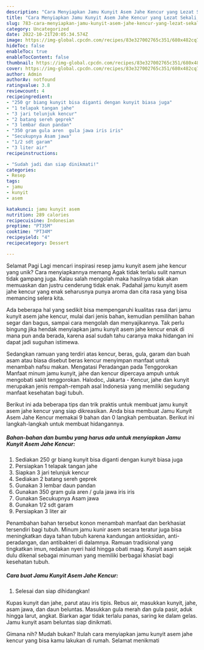 ```yaml
---
description: "Cara Menyiapkan Jamu Kunyit Asem Jahe Kencur yang Lezat Sekali, Lezat"
title: "Cara Menyiapkan Jamu Kunyit Asem Jahe Kencur yang Lezat Sekali, Lezat"
slug: 783-cara-menyiapkan-jamu-kunyit-asem-jahe-kencur-yang-lezat-sekali-lezat
category: Uncategorized
date: 2022-10-21T20:05:34.574Z
image: https://img-global.cpcdn.com/recipes/83e327002765c351/680x482cq70/jamu-kunyit-asem-jahe-kencur-foto-resep-utama.jpg
hideToc: false
enableToc: true
enableTocContent: false
thumbnail: https://img-global.cpcdn.com/recipes/83e327002765c351/680x482cq70/jamu-kunyit-asem-jahe-kencur-foto-resep-utama.jpg
cover: https://img-global.cpcdn.com/recipes/83e327002765c351/680x482cq70/jamu-kunyit-asem-jahe-kencur-foto-resep-utama.jpg
author: Admin
authorAv: notfound
ratingvalue: 3.8
reviewcount: 4
recipeingredient:
- "250 gr biang kunyit bisa diganti dengan kunyit biasa juga"
- "1 telapak tangan jahe"
- "3 jari telunjuk kencur"
- "2 batang sereh geprek"
- "3 lembar daun pandan"
- "350 gram gula aren  gula jawa iris iris"
- "Secukupnya Asam jawa"
- "1/2 sdt garam"
- "3 liter air"
recipeinstructions:

- "Sudah jadi dan siap dinikmati!"
categories:
- Resep
tags:
- jamu
- kunyit
- asem

katakunci: jamu kunyit asem 
nutrition: 289 calories
recipecuisine: Indonesian
preptime: "PT35M"
cooktime: "PT34M"
recipeyield: "4"
recipecategory: Dessert

---
```



Selamat Pagi Lagi mencari inspirasi resep jamu kunyit asem jahe kencur yang unik? Cara menyiapkannya memang Agak tidak terlalu sulit namun tidak gampang juga. Kalau salah mengolah maka hasilnya tidak akan memuaskan dan justru cenderung tidak enak. Padahal jamu kunyit asem jahe kencur yang enak seharusnya punya aroma dan cita rasa yang bisa memancing selera kita.


Ada beberapa hal yang sedikit bisa mempengaruhi kualitas rasa dari jamu kunyit asem jahe kencur, mulai dari jenis bahan, kemudian pemilihan bahan segar dan bagus, sampai cara mengolah dan menyajikannya. Tak perlu bingung jika hendak menyiapkan jamu kunyit asem jahe kencur enak di mana pun anda berada, karena asal sudah tahu caranya maka hidangan ini dapat jadi suguhan istimewa.

Sedangkan ramuan yang terdiri atas kencur, beras, gula, garam dan buah asam atau biasa disebut beras kencur menyimpan manfaat untuk menambah nafsu makan. Mengatasi Peradangan pada Tenggorokan Manfaat minum jamu kunyit, jahe dan kencur dipercaya ampuh untuk mengobati sakit tenggorokan. Halodoc, Jakarta - Kencur, jahe dan kunyit merupakan jenis rempah-rempah asal Indonesia yang memiliki segudang manfaat kesehatan bagi tubuh.


Berikut ini ada beberapa tips dan trik praktis untuk membuat jamu kunyit asem jahe kencur yang siap dikreasikan. Anda bisa membuat Jamu Kunyit Asem Jahe Kencur memakai 9 bahan dan 0 langkah pembuatan. Berikut ini langkah-langkah untuk membuat hidangannya.

<!--inarticleads1-->

##### Bahan-bahan dan bumbu yang harus ada untuk menyiapkan Jamu Kunyit Asem Jahe Kencur:

1. Sediakan 250 gr biang kunyit bisa diganti dengan kunyit biasa juga
1. Persiapkan 1 telapak tangan jahe
1. Siapkan 3 jari telunjuk kencur
1. Sediakan 2 batang sereh geprek
1. Gunakan 3 lembar daun pandan
1. Gunakan 350 gram gula aren / gula jawa iris iris
1. Gunakan Secukupnya Asam jawa
1. Gunakan 1/2 sdt garam
1. Persiapkan 3 liter air


Penambahan bahan tersebut konon menambah manfaat dan berkhasiat tersendiri bagi tubuh. Minum jamu kunir asem secara teratur juga bisa meningkatkan daya tahan tubuh karena kandungan antioksidan, anti-peradangan, dan antibakteri di dalamnya. Ramuan tradisional yang tingkatkan imun, redakan nyeri haid hingga obati maag. Kunyit asam sejak dulu dikenal sebagai minuman yang memiliki berbagai khasiat bagi kesehatan tubuh. 

<!--inarticleads2-->

##### Cara buat Jamu Kunyit Asem Jahe Kencur:


1. Selesai dan siap dihidangkan!

Kupas kunyit dan jahe, parut atau iris tipis. Rebus air, masukkan kunyit, jahe, asam jawa, dan daun beluntas. Masukkan gula merah dan gula pasir, aduk hingga larut, angkat. Biarkan agar tidak terlalu panas, saring ke dalam gelas. Jamu kunyit asam beluntas siap dinikmati. 

Gimana nih? Mudah bukan? Itulah cara menyiapkan jamu kunyit asem jahe kencur yang bisa kamu lakukan di rumah. Selamat menikmati
